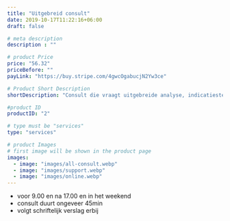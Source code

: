 ```yaml
---
title: "Uitgebreid consult"
date: 2019-10-17T11:22:16+06:00
draft: false

# meta description
description : ""

# product Price
price: "56.32"
priceBefore: ""
payLink: "https://buy.stripe.com/4gwcOgabucjN2Yw3ce"

# Product Short Description
shortDescription: "Consult die vraagt uitgebreide analyse, indicatiestelling, advies en snel reactie die plaats kan vinden buiten werktijd uren"

#product ID
productID: "2"

# type must be "services"
type: "services"

# product Images
# first image will be shown in the product page
images:
  - image: "images/all-consult.webp"
  - image: "images/support.webp"
  - image: "images/online.webp"
---
```


- voor 9.00 en na 17.00 en in het weekend
- consult duurt ongeveer 45min
- volgt schriftelijk verslag erbij
